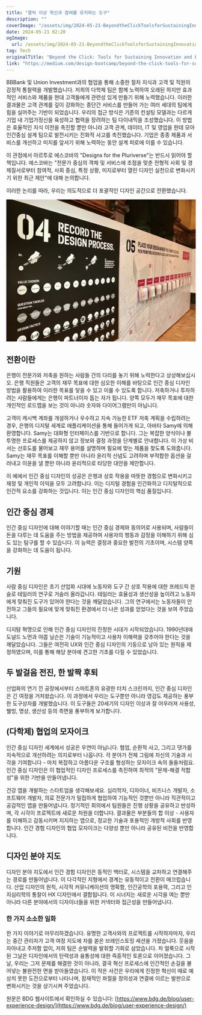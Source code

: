 ```yaml
---
title: "클릭 이상 혁신과 참여를 유지하는 도구"
description: ""
coverImage: "/assets/img/2024-05-21-BeyondtheClickToolsforSustainingInnovationandEngagement_0.png"
date: 2024-05-21 02:20
ogImage: 
  url: /assets/img/2024-05-21-BeyondtheClickToolsforSustainingInnovationandEngagement_0.png
tag: Tech
originalTitle: "Beyond the Click: Tools for Sustaining Innovation and Engagement"
link: "https://medium.com/design-bootcamp/beyond-the-click-tools-for-sustaining-innovation-and-engagement-c522a2f790de"
---
```



BBBank 및 Union Investment과의 협업을 통해 소중한 절차 지식과 고객 및 직원의 감정적 통찰력을 개발했습니다. 저희의 다학제 팀은 함께 노력하여 오래된 하지만 효과적인 서비스와 제품을 현대 고객들에게 관련성 있게 만들기 위해 노력했습니다. 이러한 결과물은 고객 관계를 깊이 강화하는 종단간 서비스를 만들어 가는 여러 세대의 팀에게 힘을 실어주는 기반이 되었습니다. 우리의 접근 방식은 기존의 컨설팅 모델과는 다르게 기업 내 기업가정신을 육성하고 협력을 장려하는 팀 다이내믹을 조성했습니다. 이 방법은 효율적인 지식 이전을 촉진할 뿐만 아니라 고객 관계, 데이터, IT 및 영업을 한데 모아 인간중심 설계 팀으로 발전시키는 진화적 사고를 촉진했습니다. 기업은 종종 제품과 서비스를 개선하고 미지를 앞서기 위해 노력하는 동안 설계 피로에 이를 수 있습니다. 

이 관점에서 아르투로 에스코바의 "Designs for the Pluriverse"는 반드시 읽어야 할 책입니다. 에스코바는 "전문가 중심의 객체 및 서비스에 초점을 맞춘 전형적 사회 및 경제질서로부터 참여적, 사회 중심, 특정 상황, 미지로부터 열린 디자인 실천으로 변화시키기 위한 최근 제안"에 대해 논의합니다. 

이러한 논리를 따라, 우리는 의도적으로 더 포괄적인 디자인 공간으로 전환했습니다.

![2024-05-21-BeyondtheClickToolsforSustainingInnovationandEngagement_0.png](/assets/img/2024-05-21-BeyondtheClickToolsforSustainingInnovationandEngagement_0.png)

<div class="content-ad"></div>

## 전환이란

은행이 전문가와 저축을 원하는 사람들 간의 다리를 놓기 위해 노력한다고 상상해보십시오. 은행 직원들은 고객의 재무 목표에 대한 심오한 이해를 바탕으로 인간 중심 디자인 방법을 활용하여 이러한 목표를 닿을 수 있고 이룰 수 있도록 합니다. 저축하거나 투자하려는 사람들에게는 은행이 파트너이자 돕는 자가 됩니다. 양쪽 모두가 재무 목표에 대한 개인적인 로드맵을 보는 것이 아니라 숫자와 다이어그램만이 아닙니다.

고객이 캐시백 계좌를 개설하거나 우수하고 지속 가능한 ETF 저축 계획을 수립하려는 경우, 은행의 디지털 세계로 애플리케이션을 통해 들어가게 되고, 아바타 Samy에 의해 환영합니다. Samy는 대화형 인터페이스를 기반으로 합니다. 그는 복잡한 양식이나 불투명한 프로세스를 제공하지 않고 정보와 결정 과정을 단계별로 안내합니다. 이 가상 비서는 선호도를 물어보고 재무 용어를 설명하며 필요에 맞는 제품을 찾도록 도와줍니다. Samy는 재무 목표를 이해할 뿐만 아니라 윤리적 신념도 고려하며 부적합한 옵션을 걸러내고 이윤을 낼 뿐만 아니라 윤리적으로 타당한 대안을 제안합니다.

이 예에서 인간 중심 디자인의 성공은 은행과 상호 작용을 따뜻한 경험으로 변화시키고 재정 및 개인적 이익을 모두 고려합니다. 이는 디지털 경험을 인간화하고 디지털적으로 인간적 요소를 강화하는 것입니다. 이는 인간 중심 디자인의 핵심 품질입니다.

<div class="content-ad"></div>

## 인간 중심 경제

인간 중심 디자인에 대해 이야기할 때는 인간 중심 경제와 동의어로 사용되며, 사람들이 돈을 다루는 데 도움을 주는 방법을 제공하여 사용자의 행동과 감정을 이해하기 위해 심도 있는 탐구를 할 수 있습니다. 이 능력은 결정과 중요한 발전의 기초이며, 시스템 양쪽을 강화하는 데 도움이 됩니다.

## 기원

사람 중심 디자인은 초기 산업화 시대에 노동자와 도구 간 상호 작용에 대한 프레드릭 윈슬로 테일러의 연구로 거슬러 올라갑니다. 테일러는 효율성과 생산성을 높이려고 노동자에게 맞춰진 도구가 있어야 한다는 것을 깨달았습니다. 그의 연구에서는 노동자들이 안전하고 그들의 필요에 맞게 맞춰진 환경에서 더 나은 성과를 얻었다는 것을 보여 주었습니다.

<div class="content-ad"></div>

디지턈 혁명으로 인해 인간 중심 디자인의 진정한 시대가 시작되었습니다. 1990년대에 도널드 노먼과 야콥 닐슨은 기술이 기능적이고 사용자 이해력을 갖추어야 한다는 것을 깨달았습니다. 그들은 여전히 UX와 인간 중심 디자인의 기둥으로 남아 있는 원칙을 제정하였으며, 이를 통해 해당 분야에 견고한 기초를 다질 수 있었습니다.

## 두 발걸음 전진, 한 발짝 후퇴

산업화의 연기 낀 공장에서부터 스마트폰의 유광한 터치 스크린까지, 인간 중심 디자인은 긴 여정을 거처왔습니다. 이 과정에서 우리는 도구뿐만 아니라 영감도 제공하는 풍부한 도구상자를 개발했습니다. 이 도구들은 20세기의 디자인 이상과 잘 어우러져 사용성, 웰빙, 명상, 생산성 등의 측면을 풍부하게 보가합니다.

## (다학제) 협업의 모자이크

<div class="content-ad"></div>

인간 중심 디자인 세계에서 성공은 우연이 아닙니다. 협업, 순환적 사고, 그리고 댓가를 지속적으로 개선하려는 의지로부터 나옵니다. 각 분야가 전체 그림에 자신의 기술과 시각을 기여합니다 - 마치 복잡하고 아름다운 구조를 형성하는 모자이크 속의 돌들처럼요. 인간 중심 디자인은 이 협업적인 디자인 프로세스를 촉진하여 최적의 "문제-해결 적합성"을 위한 기반을 만들어냅니다.

건강 앱을 개발하는 스타트업을 생각해보세요. 심리학자, 디자이너, 비즈니스 개발자, 소프트웨어 개발자, 의료 전문가가 밀접하게 협업하여 기능적인 것뿐만 아니라 직관적이고 공감적인 앱을 만들어냅니다. 정기적인 회의에서 팀원들은 진행 상황을 공유하고 반성하며, 각 시각이 프로젝트에 새로운 차원을 더합니다. 결과물은 부분들의 합 이상 - 사용자를 이해하고 감동시키며 지지하는 앱으로, 정교한 기술과 포용적인 개방적 사회를 반영합니다. 인간 경험 디자인의 협업 모자이크는 다양성 뿐만 아니라 공유된 비전을 반영합니다.

## 디자인 분야 지도

디자인 분야 지도에서 인간 경험 디자인은 동적인 백터로, 시스템을 교차하고 연결해주는 경로를 만들어냅니다. 이 다각적인 지형에서 경계는 유동적이고 전환이 매끄럽습니다. 산업 디자인의 원칙, 시각적 커뮤니케이션의 명확함, 인간공학의 포용력, 그리고 인지심리학의 통찰이 HX 디자인에서 결합됩니다. 이 시너지는 새로운 시각을 여는 뿐만 아니라 다른 분야에서의 디자이너들을 위한 커넥터와 접근성을 만들어냅니다.

<div class="content-ad"></div>

### 한 가지 소소한 일화

한 가지 이야기로 마무리하겠습니다. 유명한 고객사와의 프로젝트를 시작하자마자, 우리는 중간 관리자가 고객 여정 지도에 차를 쏟은 브레인스토밍 세션을 가졌습니다. 웃음을 자아내고 주저함 없이, 저희 팀은 순발력을 발휘할 기회로 삼았습니다. 차 얼룩으로 시작된 그날은 디자인에서의 탄력성과 융통성에 대한 즉흥적인 토론으로 이어졌습니다. 그 날, 우리는 그저 문제를 해결한 것이 아니라, 결국 혁신 프로세스에 인간적인 손길을 불어넣는 불완전한 면을 받아들였습니다. 이 작은 사건은 우리에게 진정한 혁신이 때로 예상치 못한 도전으로부터 나타나며, 잠재적인 좌절을 창의성과 연결에 이르는 발판으로 변화시키는 것을 상기시켜 주었습니다.

원문은 BDG 웹사이트에서 확인하실 수 있습니다: [https://www.bdg.de/blog/user-experience-design/](https://www.bdg.de/blog/user-experience-design/)